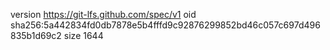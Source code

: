 version https://git-lfs.github.com/spec/v1
oid sha256:5a442834fd0db7878e5b4fffd9c92876299852bd46c057c697d496835b1d69c2
size 1644
